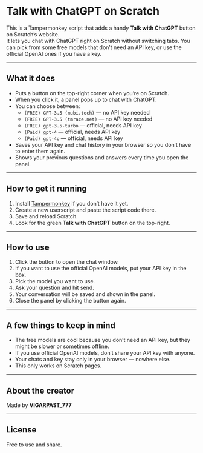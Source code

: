 # Talk with ChatGPT on Scratch

This is a Tampermonkey script that adds a handy **Talk with ChatGPT** button on Scratch’s website.  
It lets you chat with ChatGPT right on Scratch without switching tabs. You can pick from some free models that don’t need an API key, or use the official OpenAI ones if you have a key.

---

## What it does

- Puts a button on the top-right corner when you’re on Scratch.
- When you click it, a panel pops up to chat with ChatGPT.
- You can choose between:
  - `(FREE) GPT-3.5 (mubi.tech)` — no API key needed
  - `(FREE) GPT-3.5 (tmrace.net)` — no API key needed
  - `(FREE) gpt-3.5-turbo` — official, needs API key
  - `(Paid) gpt-4` — official, needs API key
  - `(Paid) gpt-4o` — official, needs API key
- Saves your API key and chat history in your browser so you don’t have to enter them again.
- Shows your previous questions and answers every time you open the panel.

---

## How to get it running

1. Install [Tampermonkey](https://www.tampermonkey.net/) if you don’t have it yet.
2. Create a new userscript and paste the script code there.
3. Save and reload Scratch.
4. Look for the green **Talk with ChatGPT** button on the top-right.

---

## How to use

1. Click the button to open the chat window.
2. If you want to use the official OpenAI models, put your API key in the box.
3. Pick the model you want to use.
4. Ask your question and hit send.
5. Your conversation will be saved and shown in the panel.
6. Close the panel by clicking the button again.

---

## A few things to keep in mind

- The free models are cool because you don’t need an API key, but they might be slower or sometimes offline.
- If you use official OpenAI models, don’t share your API key with anyone.
- Your chats and key stay only in your browser — nowhere else.
- This only works on Scratch pages.

---

## About the creator

Made by **VIGARPAST_777**

---

## License

Free to use and share.
